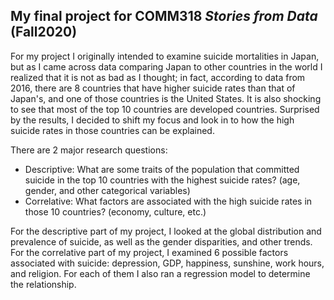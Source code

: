 ## My final project for COMM318 _Stories from Data_ (Fall2020)

For my project I originally intended to examine suicide mortalities in Japan, but as I came across data comparing Japan to other countries in the world I realized that it is not as bad as I thought; in fact, according to data from 2016, there are 8 countries that have higher suicide rates than that of Japan's, and one of those countries is the United States. It is also shocking to see that most of the top 10 countries are developed countries. Surprised by the results, I decided to shift my focus and look in to how the high suicide rates in those countries can be explained. 

There are 2 major research questions:
* Descriptive: What are some traits of the population that committed suicide in the top 10 countries with the highest suicide rates?  (age, gender, and other categorical variables)
* Correlative: What factors are associated with the high suicide rates in those 10 countries? (economy, culture, etc.)

For the descriptive part of my project, I looked at the global distribution and prevalence of suicide, as well as the gender disparities, and other trends. For the correlative part of my project, I examined 6 possible factors associated with suicide: depression, GDP, happiness, sunshine, work hours, and religion. For each of them I also ran a regression model to determine the relationship. 


